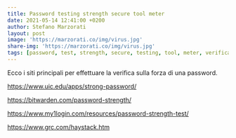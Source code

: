 ```yaml
---
title: Password testing strength secure tool meter
date: 2021-05-14 12:41:00 +0200
author: Stefano Marzorati
layout: post
image: 'https://marzorati.co/img/virus.jpg'
share-img: 'https://marzorati.co/img/virus.jpg'
tags: [password, test, strength, secure, testing, tool, meter, verifica, qualità]
---
```

Ecco i siti principali per effettuare la verifica sulla forza di una password.

<a href="https://www.uic.edu/apps/strong-password/" target="_blank">https://www.uic.edu/apps/strong-password/</a>   

<a href="https://bitwarden.com/password-strength/" target="_blank">https://bitwarden.com/password-strength/</a>   

<a href="https://www.my1login.com/resources/password-strength-test/" target="_blank">https://www.my1login.com/resources/password-strength-test/</a>   

<a href="https://www.grc.com/haystack.htm" target="_blank">https://www.grc.com/haystack.htm</a>   

